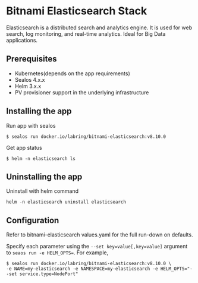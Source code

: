 # Bitnami Elasticsearch Stack

Elasticsearch is a distributed search and analytics engine. It is used for web search, log monitoring, and real-time analytics. Ideal for Big Data applications.

## Prerequisites

- Kubernetes(depends on the app requirements)
- Sealos 4.x.x
- Helm 3.x.x
- PV provisioner support in the underlying infrastructure

## Installing the app

Run app with sealos

```shell
$ sealos run docker.io/labring/bitnami-elasticsearch:v8.10.0
```

Get app status

```shell
$ helm -n elasticsearch ls
```

## Uninstalling the app

Uninstall with helm command

```shell
helm -n elasticsearch uninstall elasticsearch
```

## Configuration

Refer to bitnami-elasticsearch values.yaml for the full run-down on defaults.

Specify each parameter using the `--set key=value[,key=value]` argument to `seaos run -e HELM_OPTS=`. For example,

```shell
$ sealos run docker.io/labring/bitnami-elasticsearch:v8.10.0 \
-e NAME=my-elasticsearch -e NAMESPACE=my-elasticsearch -e HELM_OPTS="--set service.type=NodePort"
```
